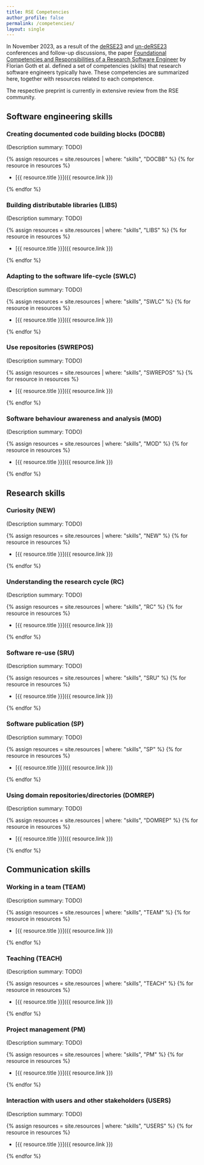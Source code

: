 ```yaml
---
title: RSE Competencies
author_profile: false
permalink: /competencies/
layout: single
---
```


In November 2023, as a result of the [deRSE23](https://de-rse23.sciencesconf.org/) and [un-deRSE23](https://un-derse23.sciencesconf.org/) conferences and follow-up discussions, the paper [Foundational Competencies and Responsibilities of a Research Software Engineer](https://arxiv.org/abs/2311.11457) by Florian Goth et al. defined a set of competencies (skills) that research software engineers typically have. These competencies are summarized here, together with resources related to each competence.

The respective preprint is currently in extensive review from the RSE community.

## Software engineering skills

### Creating documented code building blocks (DOCBB) <a name="DOCBB"></a>

(Description summary: TODO)

{% assign resources = site.resources | where: "skills", "DOCBB"  %}
{% for resource in resources %}

- [{{ resource.title }}]({{ resource.link }})

{% endfor %}

### Building distributable libraries (LIBS) <a name="LIBS"></a>

(Description summary: TODO)

{% assign resources = site.resources | where: "skills", "LIBS"  %}
{% for resource in resources %}

- [{{ resource.title }}]({{ resource.link }})

{% endfor %}

### Adapting to the software life-cycle (SWLC) <a name="SWLC"></a>

(Description summary: TODO)

{% assign resources = site.resources | where: "skills", "SWLC"  %}
{% for resource in resources %}

- [{{ resource.title }}]({{ resource.link }})

{% endfor %}

### Use repositories (SWREPOS) <a name="SWREPOS"></a>

(Description summary: TODO)

{% assign resources = site.resources | where: "skills", "SWREPOS"  %}
{% for resource in resources %}

- [{{ resource.title }}]({{ resource.link }})

{% endfor %}

### Software behaviour awareness and analysis (MOD) <a name="MOD"></a>

(Description summary: TODO)

{% assign resources = site.resources | where: "skills", "MOD"  %}
{% for resource in resources %}

- [{{ resource.title }}]({{ resource.link }})

{% endfor %}

## Research skills

### Curiosity (NEW) <a name="NEW"></a>

(Description summary: TODO)

{% assign resources = site.resources | where: "skills", "NEW"  %}
{% for resource in resources %}

- [{{ resource.title }}]({{ resource.link }})

{% endfor %}

### Understanding the research cycle (RC) <a name="RC"></a>

(Description summary: TODO)

{% assign resources = site.resources | where: "skills", "RC"  %}
{% for resource in resources %}

- [{{ resource.title }}]({{ resource.link }})

{% endfor %}

### Software re-use (SRU) <a name="SRU"></a>

(Description summary: TODO)

{% assign resources = site.resources | where: "skills", "SRU"  %}
{% for resource in resources %}

- [{{ resource.title }}]({{ resource.link }})

{% endfor %}

### Software publication (SP) <a name="SP"></a>

(Description summary: TODO)

{% assign resources = site.resources | where: "skills", "SP"  %}
{% for resource in resources %}

- [{{ resource.title }}]({{ resource.link }})

{% endfor %}

### Using domain repositories/directories (DOMREP) <a name="DOMREP"></a>

(Description summary: TODO)

{% assign resources = site.resources | where: "skills", "DOMREP"  %}
{% for resource in resources %}

- [{{ resource.title }}]({{ resource.link }})

{% endfor %}

## Communication skills

### Working in a team (TEAM) <a name="TEAM"></a>

(Description summary: TODO)

{% assign resources = site.resources | where: "skills", "TEAM"  %}
{% for resource in resources %}

- [{{ resource.title }}]({{ resource.link }})

{% endfor %}

### Teaching (TEACH) <a name="TEACH"></a>

(Description summary: TODO)

{% assign resources = site.resources | where: "skills", "TEACH"  %}
{% for resource in resources %}

- [{{ resource.title }}]({{ resource.link }})

{% endfor %}

### Project management (PM) <a name="PM"></a>

(Description summary: TODO)

{% assign resources = site.resources | where: "skills", "PM"  %}
{% for resource in resources %}

- [{{ resource.title }}]({{ resource.link }})

{% endfor %}

### Interaction with users and other stakeholders (USERS) <a name="USERS"></a>

(Description summary: TODO)

{% assign resources = site.resources | where: "skills", "USERS"  %}
{% for resource in resources %}

- [{{ resource.title }}]({{ resource.link }})

{% endfor %}
